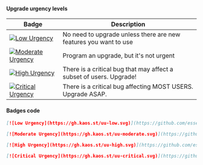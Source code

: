 #### Upgrade urgency levels


| Badge | Description |
|-------|-------------|
|[![Low Urgency](https://gh.kaos.st/uu-low.svg)](https://github.com/essentialkaos/.github/blob/master/URGENCY_BADGES.md)|No need to upgrade unless there are new features you want to use|
|[![Moderate Urgency](https://gh.kaos.st/uu-moderate.svg)](https://github.com/essentialkaos/.github/blob/master/URGENCY_BADGES.md)|Program an upgrade, but it's not urgent|
|[![High Urgency](https://gh.kaos.st/uu-high.svg)](https://github.com/essentialkaos/.github/blob/master/URGENCY_BADGES.md)|There is a critical bug that may affect a subset of users. Upgrade!|
|[![Critical Urgency](https://gh.kaos.st/uu-critical.svg)](https://github.com/essentialkaos/.github/blob/master/URGENCY_BADGES.md)|There is a critical bug affecting MOST USERS. Upgrade ASAP.|

#### Badges code

```md
[![Low Urgency](https://gh.kaos.st/uu-low.svg)](https://github.com/essentialkaos/.github/blob/master/URGENCY_BADGES.md)
```

```md
[![Moderate Urgency](https://gh.kaos.st/uu-moderate.svg)](https://github.com/essentialkaos/.github/blob/master/URGENCY_BADGES.md)
```

```md
[![High Urgency](https://gh.kaos.st/uu-high.svg)](https://github.com/essentialkaos/.github/blob/master/URGENCY_BADGES.md)
```

```md
[![Critical Urgency](https://gh.kaos.st/uu-critical.svg)](https://github.com/essentialkaos/.github/blob/master/URGENCY_BADGES.md)
```
